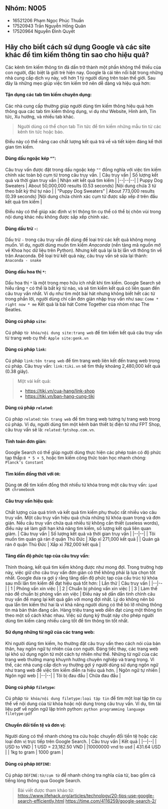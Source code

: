﻿
## Nhóm: N005
- 16521206        	Phạm Ngọc Phúc Thuần
- 17520943        	Trần Nguyễn Hồng Quân
- 17520964        	Nguyễn Đình Quyết
## Hãy cho biết cách sử dụng Google và các site khác để tìm kiếm thông tin sao cho hiệu quả?
Các kênh tìm kiếm thông tin đã dần trở thành một phần không thể thiếu của con người, đặc biệt là giới trẻ hiện nay. Google là cái tên nổi bật trong những nhà cung cấp dịch vụ này, với hơn 1 tỷ người dùng trên toàn thế giới. 
Sau đây là những mẹo giúp việc tìm kiếm trở nên dễ dàng và hiệu quả hơn:
#### Tận dụng các tab tìm kiếm chuyên dụng:
Các nhà cung cấp thường giúp người dùng tìm kiếm thông hiệu quả hơn thông qua các tab tìm kiếm thông dụng, ví dụ như Website, Hình ảnh, Tin tức,  Xu hướng, và nhiều tab khác. 
> Người dùng có thể chọn tab Tin tức để tìm kiếm những mẫu tin từ các kênh tin tức hoặc báo. 

Điều này có thể nâng cao chất lượng kết quả trả về và tiết kiệm đáng kể thời gian tìm kiếm.
#### Dùng dấu ngoặc kép `“”`:
Câu truy vấn được đặt trong dấu ngoặc kép `""`  đồng nghĩa với việc tìm kiếm chính xác toàn bộ cụm từ trong câu truy vấn.
| Câu truy vấn | Số lượng kết quả và thời gian truy vấn | Nhận xét kết quả tìm kiếm |
|--|--|--|
| Puppy Dog Sweaters | About 50,000,000 results  (0.53 seconds) |Nội dung chứa 3 từ theo bất kỳ thứ tự nào |
| "Puppy Dog Sweaters" | About 773,000 results  (0.39 seconds) |Nội dung chứa chính xác cụm từ được sắp xếp ở trên đầu kết quả tìm kiếm |

Điều này có thể giúp xác định vị trí thông tin cụ thể có thể bị chôn vùi trong nội dung khác nếu không được sắp xếp chính xác.
#### Dùng dấu trừ `-`:
Dấu trừ `-` trong câu truy vấn để dùng để loại trừ các kết quả không mong muốn. 
Ví dụ, người dùng muốn tìm kiếm *Anaconda* (nền tảng mã nguồn mở về Khoa học dữ liệu trên Python). Nhưng kết quả lại là bị lẫn với thông tin về trăn Anaconda. Để loại trừ kết quả này, câu truy vấn sẽ sửa lại thành: `Anaconda - snake`
#### Dùng dấu hoa thị `*`:
Dấu hoa thị `*` là một trong mẹo hữu ích nhất khi tìm kiếm. Google Search sẽ hiểu rằng `*` có thể là bất kỳ từ nào, và sẽ tìm kiếm kết quả có liên quan đến câu truy vấn nhất.
Ví dụ như tìm một bài hát nhưng không biết hết các từ trong phần lời, người dùng chỉ cần đơn giản nhập truy vấn như sau:  `Come * right now * me`
Kết quả là bài hát Come Together của nhóm nhạc The Beatles.
#### Dùng cú pháp `site`:
Cú pháp `từ khóa/nội dung site:trang web` để tìm kiếm kết quả câu truy vấn từ trang web cụ thể: `Apple site:genk.vn`
#### Dùng cú pháp  `link`:
Cú pháp `link:tên trang web` để tìm trang web liên kết đến trang web trong cú pháp.
Câu truy vấn: `link:tiki.vn` sẽ tìm thấy khoảng 2,480,000 kết quả  (0.38 giây).
>Một vài kết quả:
>-  https://tiki.vn/cua-hang/link-shop 
>-  https://tiki.vn/ban-hang-cung-tiki
#### Dùng cú pháp  `related`:
Cú pháp `related:tên trang web` để tìm trang web tương tự trang web trong cú pháp.
Ví dụ, người dùng tìm một kênh bán thiết bị điện tử như FPT Shop, câu truy vấn sẽ là: `related:fptshop.com.vn`.
#### Tính toán đơn giản:
Google Search có thể giúp người dùng thực hiện các phép toán có độ phức tạp thấp:`8 * 5 + 5`, hoặc tìm kiếm công thức toán học nhanh chóng: `Planck’s Constant`
#### Tìm kiếm đồng thời với `OR`:
Dùng `OR` để tìm kiếm đồng thời nhiều từ khóa trong một câu truy vấn: `ipad OR chromebook`
#### Câu truy vấn hiệu quả:
Chất lượng của quá trình và kết quả tìm kiếm phụ thuộc rất nhiều vào câu truy vấn. Một câu truy vấn hiệu quả chứa những từ khóa quan trọng và đơn giản. Nếu câu truy vấn chứa quá nhiều từ không cần thiết (useless words), điều này sẽ làm giới hạn khả năng tìm kiếm, số lượng kết quả liên quan giảm.
| Câu truy vấn | Số lượng kết quả và thời gian truy vấn |
|--|--|
| Tôi muốn tìm quán gà rán ở quận Thủ Đức | Xấp xỉ 271,000 kết quả |
| Quán gà rán ở quận Thủ Đức | Xấp xỉ 782,000 kết quả |
#### Tăng dần độ phức tạp của câu truy vấn:
Thỉnh thoảng, kết quả tìm kiếm không được như mong đợi. Trong trường hợp này, việc giữ cho câu truy vấn đơn giản có thể không phải là lựa chọn tốt nhất. 
Google đưa ra gợi ý rằng tăng dần độ phức tạp của cấu trúc từ khóa sau mỗi lần tìm kiếm để đạt hiệu quả tốt hơn:
| Lần thử | Câu truy vấn |
|--|--|
| 1 | Phỏng vấn xin việc |
| 2 | Chuẩn bị phỏng vấn xin việc |
| 3 | Làm thế nào để chuẩn bị phỏng vấn xin việc |
Điều này sẽ dần dần tinh chỉnh câu truy vấn để mang lại kết quả gần với mong đợi nhất. Lý do không nên bỏ qua lần tìm kiếm thứ hai là vì khả năng người dùng có thể bỏ lỡ những thông tin mà bản thân đang cần.
Hàng triệu trang web diễn đạt cùng một thông tin theo một số cách khác nhau. Việc sử dụng kỹ thuật này cho phép người dùng tìm kiếm càng nhiều càng tốt để tìm thông tin tốt nhất.
#### Sử dụng những từ ngữ của các trang web:
Khi người dùng tìm kiếm, họ thường đặt câu truy vấn theo cách nói của bản thân, hay ngôn ngữ tự nhiên của con người. Đáng tiếc thay, các trang web lại khó sử dụng ngôn từ một cách tự nhiên như thế. Những từ ngữ của các trang web thường mang khuynh hướng chuyên nghiệp và trang trọng.
Vì thế, các nhà cung cấp dịch vụ thường gợi ý người dùng sử dụng ngôn ngữ như trang web để việc tìm kiếm diễn ra hiệu quả hơn.
| Ngôn ngữ tự nhiên | Ngôn ngữ web |
|--|--|
| Tôi bị đau đầu | Chữa đau đầu |
#### Dùng cú pháp `filetype`:
Cú pháp `từ khóa/nội dung filetype:loại tập tin` để tìm một loại tập tin cụ thể về nội dung của từ khóa hoặc nội dung trong câu truy vấn. 
Ví dụ, tìm tài liệu pdf về ngôn ngữ lập trình python: `python programming language filetype:pdf` 
#### Chuyển đổi tiền tệ và đơn vị:
Người dùng có thể nhanh chóng tra cứu hoặc chuyển đổi tiền tệ hoặc các loại đơn vị trực tiếp trên Google Search.
| Câu truy vấn | Kết quả |
|--|--|
| USD to VND | 1 USD = 23,182.50 VND |
|10000000 vnd to usd | 431.64 USD |
| 1kg to gram | 1000 gram |
#### Dùng cú pháp `DEFINE`:
Cú pháp `DEFINE:từ/cụm từ` để nhanh chóng tra nghĩa của từ, bao gồm cả tiếng lóng thông qua Google Search.

> Bài viết được tham khảo từ:
https://www.lifehack.org/articles/technology/20-tips-use-google-search-efficiently.html 
https://time.com/4116259/google-search-2/ 
